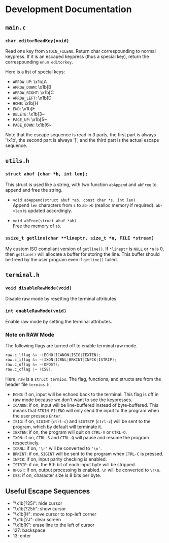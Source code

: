 # Development Documentation

## `main.c` 

### `char editorReadKey(void)`

Read one key from `STDIN_FILENO`. Return char correspounding to normal keypress. If it is an escaped keypress (thus a special key), return the correspounding `enum editorkey`.

Here is a list of special keys:

- `ARROW_UP`: \x1b[A
- `ARROW_DOWN`: \x1b[B
- `ARROW_RIGHT`: \x1b[C
- `ARROW_LEFT`: \x1b[D
- `HOME`: \x1b[H
- `END`: \x1b[F
- `DELETE`: \x1b[3~
- `PAGE_UP`: \x1b[5~
- `PAGE_DOWN`: \x1b[6~

Note that the escape sequence is read in 3 parts, the first part is always
'\x1b', the second part is always '[', and the third part is the actual
escape sequence.

## `utils.h`

### `struct abuf {char *b, int len};` 

This struct is used like a string, with two function `abAppend` and `abFree` to append and free the string.

- `void abAppend(struct abuf *ab, const char *s, int len)` <br>
Append `len` characters from `s` to `ab->b` (realloc memory if required). `ab->len` is updated accordingly.

- `void abFree(struct abuf *ab)`<br> Free the memory of `ab`. 

### `ssize_t getline(char **lineptr, size_t *n, FILE *stream)`

My custom ISO compliant version of `getline()`. If `*lineptr` is `NULL` or `*n` is 0, then `getline()` will allocate a buffer for storing the line. This buffer should be freed by the user program even if `getline()` failed. 

## `terminal.h`

### `void disableRawMode(void)`

Disable raw mode by resetting the terminal attributes. 

### `int enableRawMode(void)`

Enable raw mode by setting the terminal attributes. 

### Note on RAW Mode

The following flags are turned off to enable terminal raw mode.

```c
raw.c_lflag &= ~(ECHO|ICANON|ISIG|IEXTEN);
raw.c_iflag &= ~(IXON|ICRNL|BRKINT|INPCK|ISTRIP);
raw.c_oflag &= ~(OPOST);
raw.c_cflag |= (CS8);
```

Here, `raw` is a `struct termios`. The flag, functions, and structs are from the header file `termios.h`.

- `ECHO`: if on, input will be echoed back to the terminal. This flag is off in raw mode because we don't want to see the keypresses.
- `ICANON`: if on, input will be line-buffered instead of byte-buffered. This means that `STDIN_FILENO` will only send the input to the program when the user presses `Enter`.
- `ISIG`: if on, `SIGINT` (`ctrl-c`) and `SIGTSTP` (`ctrl-z`) will be sent to the program, which by default will terminate it. 
- `IEXTEN`: if on, the program will quit on `CTRL-V` or `CTRL-O`. 
- `IXON`: if on, `CTRL-S` and `CTRL-Q` will pause and resume the program respectively. 
- `ICRNL`: if on, `'\r'` will be converted to `'\n'`.
- `BRKINT`: if on, `SIGINT` will be sent to the program when `CTRL-C` is pressed.
- `INPCK`: if on, input parity checking is enabled. 
- `ISTRIP`: if on, the 8th bit of each input byte will be stripped. 
- `OPOST`: if on, output processing is enabled. `\n` will be converted to `\r\n`. 
- `CS8`: if on, character size is 8 bits per byte. 

## Useful Escape Sequences 

- "\x1b[?25l": hide cursor
- "\x1b[?25h": show cursor
- "\x1b[H": move cursor to top-left corner
- "\x1b[2J": clear screen
- "\x1b[K": erase line to the left of cursor
- 127: backspace
- 13: enter

